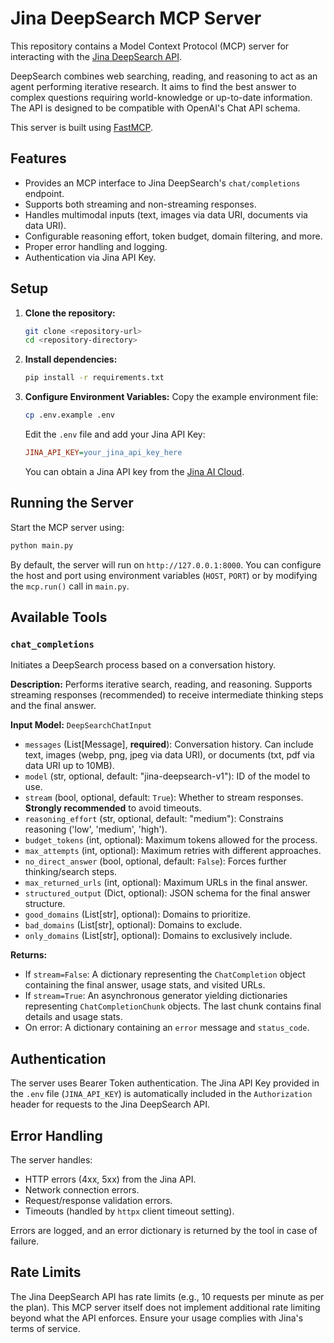 # Jina DeepSearch MCP Server

This repository contains a Model Context Protocol (MCP) server for interacting with the [Jina DeepSearch API](https://jina.ai/deepsearch/).

DeepSearch combines web searching, reading, and reasoning to act as an agent performing iterative research. It aims to find the best answer to complex questions requiring world-knowledge or up-to-date information. The API is designed to be compatible with OpenAI's Chat API schema.

This server is built using [FastMCP](https://github.com/datascienceai/fastmcp). 

## Features

*   Provides an MCP interface to Jina DeepSearch's `chat/completions` endpoint.
*   Supports both streaming and non-streaming responses.
*   Handles multimodal inputs (text, images via data URI, documents via data URI).
*   Configurable reasoning effort, token budget, domain filtering, and more.
*   Proper error handling and logging.
*   Authentication via Jina API Key.

## Setup

1.  **Clone the repository:**
    ```bash
    git clone <repository-url>
    cd <repository-directory>
    ```

2.  **Install dependencies:**
    ```bash
    pip install -r requirements.txt
    ```

3.  **Configure Environment Variables:**
    Copy the example environment file:
    ```bash
    cp .env.example .env
    ```
    Edit the `.env` file and add your Jina API Key:
    ```ini
    JINA_API_KEY=your_jina_api_key_here
    ```
    You can obtain a Jina API key from the [Jina AI Cloud](https://jina.ai/cloud/).

## Running the Server

Start the MCP server using:

```bash
python main.py
```

By default, the server will run on `http://127.0.0.1:8000`. You can configure the host and port using environment variables (`HOST`, `PORT`) or by modifying the `mcp.run()` call in `main.py`.

## Available Tools

### `chat_completions`

Initiates a DeepSearch process based on a conversation history.

**Description:** Performs iterative search, reading, and reasoning. Supports streaming responses (recommended) to receive intermediate thinking steps and the final answer.

**Input Model:** `DeepSearchChatInput`

*   `messages` (List[Message], **required**): Conversation history. Can include text, images (webp, png, jpeg via data URI), or documents (txt, pdf via data URI up to 10MB).
*   `model` (str, optional, default: "jina-deepsearch-v1"): ID of the model to use.
*   `stream` (bool, optional, default: `True`): Whether to stream responses. **Strongly recommended** to avoid timeouts.
*   `reasoning_effort` (str, optional, default: "medium"): Constrains reasoning ('low', 'medium', 'high').
*   `budget_tokens` (int, optional): Maximum tokens allowed for the process.
*   `max_attempts` (int, optional): Maximum retries with different approaches.
*   `no_direct_answer` (bool, optional, default: `False`): Forces further thinking/search steps.
*   `max_returned_urls` (int, optional): Maximum URLs in the final answer.
*   `structured_output` (Dict, optional): JSON schema for the final answer structure.
*   `good_domains` (List[str], optional): Domains to prioritize.
*   `bad_domains` (List[str], optional): Domains to exclude.
*   `only_domains` (List[str], optional): Domains to exclusively include.

**Returns:**

*   If `stream=False`: A dictionary representing the `ChatCompletion` object containing the final answer, usage stats, and visited URLs.
*   If `stream=True`: An asynchronous generator yielding dictionaries representing `ChatCompletionChunk` objects. The last chunk contains final details and usage stats.
*   On error: A dictionary containing an `error` message and `status_code`.

## Authentication

The server uses Bearer Token authentication. The Jina API Key provided in the `.env` file (`JINA_API_KEY`) is automatically included in the `Authorization` header for requests to the Jina DeepSearch API.

## Error Handling

The server handles:

*   HTTP errors (4xx, 5xx) from the Jina API.
*   Network connection errors.
*   Request/response validation errors.
*   Timeouts (handled by `httpx` client timeout setting).

Errors are logged, and an error dictionary is returned by the tool in case of failure.

## Rate Limits

The Jina DeepSearch API has rate limits (e.g., 10 requests per minute as per the plan). This MCP server itself does not implement additional rate limiting beyond what the API enforces. Ensure your usage complies with Jina's terms of service.
